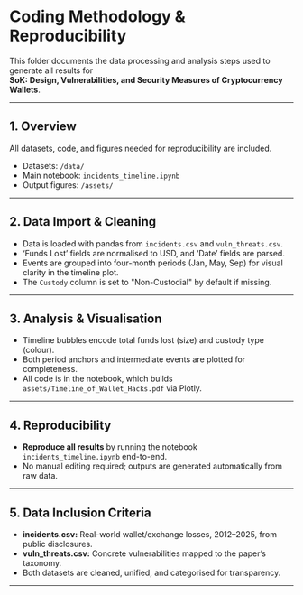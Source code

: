 # Coding Methodology & Reproducibility

This folder documents the data processing and analysis steps used to generate all results for  
**SoK: Design, Vulnerabilities, and Security Measures of Cryptocurrency Wallets**.

---

## 1. Overview

All datasets, code, and figures needed for reproducibility are included.  

- Datasets: `/data/`
- Main notebook: `incidents_timeline.ipynb`  
- Output figures: `/assets/`

---

## 2. Data Import & Cleaning

- Data is loaded with pandas from `incidents.csv` and `vuln_threats.csv`.
- ‘Funds Lost’ fields are normalised to USD, and ‘Date’ fields are parsed.
- Events are grouped into four-month periods (Jan, May, Sep) for visual clarity in the timeline plot.
- The `Custody` column is set to "Non-Custodial" by default if missing.

---

## 3. Analysis & Visualisation

- Timeline bubbles encode total funds lost (size) and custody type (colour).
- Both period anchors and intermediate events are plotted for completeness.
- All code is in the notebook, which builds `assets/Timeline_of_Wallet_Hacks.pdf` via Plotly.

---

## 4. Reproducibility

- **Reproduce all results** by running the notebook `incidents_timeline.ipynb` end-to-end.
- No manual editing required; outputs are generated automatically from raw data.

---

## 5. Data Inclusion Criteria

- **incidents.csv:** Real-world wallet/exchange losses, 2012–2025, from public disclosures.
- **vuln_threats.csv:** Concrete vulnerabilities mapped to the paper’s taxonomy.
- Both datasets are cleaned, unified, and categorised for transparency.

---
